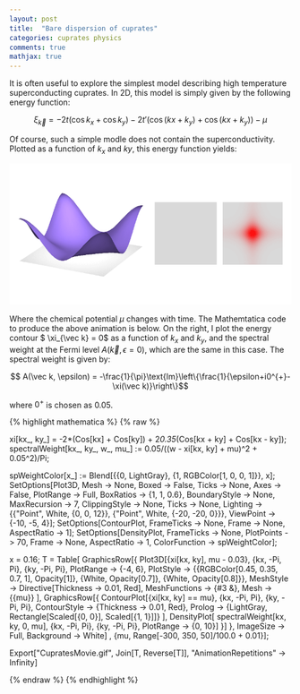 ```yaml
---
layout: post
title:  "Bare dispersion of cuprates"
categories: cuprates physics
comments: true
mathjax: true
---
```


It is often useful to explore the simplest model describing high temperature superconducting cuprates. In 2D, this model is simply given by the following energy function:

$$ \xi_{\vec k} = -2t(\cos k_x + \cos k_y) - 2t'(\cos (kx+k_y) + \cos (kx+k_y)) - \mu$$

Of course, such a simple modle does not contain the superconductivity. Plotted as a function of $k_x$ and $ky$, this energy function yields:

<img src="/img/CupratesMovie.gif" title="Cuprates in GIF" />

Where the chemical potential $\mu$ changes with time. The Mathemtatica code to produce the above animation is below. On the right, I plot the energy contour $ \xi_{\vec k} = 0$ as a function of $k_x$ and $k_y$, and the spectral weight at the Fermi level $A(\vec k, \epsilon=0)$, which are the same in this case. The spectral weight is given by:

$$ A(\vec k, \epsilon) = -\frac{1}{\pi}\text{Im}\left\{\frac{1}{\epsilon+i0^{+}-\xi(\vec k)}\right\}$$

where $0^+$ is chosen as 0.05.


{% highlight mathematica %}
{% raw  %}

xi[kx_, ky_] = -2*(Cos[kx] + Cos[ky]) + 
   2*0.35*(Cos[kx + ky] + Cos[kx - ky]);
spectralWeight[kx_, ky_, w_, mu_] := 
  0.05/((w - xi[kx, ky] + mu)^2 + 0.05^2)/Pi;

spWeightColor[x_] := 
  Blend[{{0, LightGray}, {1, RGBColor[1, 0, 0, 1]}}, x];
SetOptions[Plot3D, Mesh -> None, Boxed -> False, Ticks -> None, 
  Axes -> False, PlotRange -> Full, BoxRatios -> {1, 1, 0.6}, 
  BoundaryStyle -> None, MaxRecursion -> 7, ClippingStyle -> None, 
  Ticks -> None, 
  Lighting -> {{"Point", White, {0, 0, 12}}, {"Point", 
     White, {-20, -20, 0}}}, ViewPoint -> {-10, -5, 4}];
SetOptions[ContourPlot, FrameTicks -> None, Frame -> None, 
  AspectRatio -> 1];
SetOptions[DensityPlot, FrameTicks -> None, PlotPoints -> 70, 
  Frame -> None, AspectRatio -> 1, ColorFunction -> spWeightColor];

x = 0.16;
T = Table[
   GraphicsRow[{
     Plot3D[{xi[kx, ky], mu - 0.03}, {kx, -Pi, Pi}, {ky, -Pi, Pi}, 
      PlotRange -> {-4, 6}, 
      PlotStyle -> {{RGBColor[0.45, 0.35, 0.7, 1], 
         Opacity[1]}, {White, Opacity[0.7]}, {White, Opacity[0.8]}}, 
      MeshStyle -> Directive[Thickness -> 0.01, Red], 
      MeshFunctions -> {#3 &}, Mesh -> {{mu}}
      ],
     GraphicsRow[{
       ContourPlot[{xi[kx, ky] == mu}, {kx, -Pi, Pi}, {ky, -Pi, Pi}, 
        ContourStyle -> {Thickness -> 0.01, Red}, 
        Prolog -> {LightGray, 
          Rectangle[Scaled[{0, 0}], Scaled[{1, 1}]]}
        ],
       DensityPlot[
        spectralWeight[kx, ky, 0, mu], {kx, -Pi, Pi}, {ky, -Pi, Pi}, 
        PlotRange -> {0, 10}]
       }]
     }, ImageSize -> Full, Background -> White]
   , {mu, Range[-300, 350, 50]/100.0 + 0.01}];

Export["CupratesMovie.gif", Join[T, Reverse[T]], 
 "AnimationRepetitions" -> Infinity]

{% endraw %}
{% endhighlight %}

